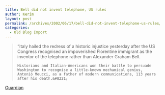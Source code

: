 ```yaml
---
title: Bell did not invent telephone, US rules
author: Kerim
layout: post
permalink: /archives/2002/06/17/bell-did-not-invent-telephone-us-rules/
categories:
  - Old Blog Import
---
```


>   &#8220;Italy hailed the redress of a historic injustice yesterday after the US Congress recognised an impoverished Florentine immigrant as the inventor of the telephone rather than Alexander Graham Bell. 
>   
>   
>     Historians and Italian-Americans won their battle to persuade Washington to recognise a little-known mechanical genius, Antonio Meucci, as a father of modern communications, 113 years after his death.&#8221;
>   


<a href="http://www.guardian.co.uk/international/story/0,3604,738675,00.html" onclick="_gaq.push(['_trackEvent', 'outbound-article', 'http://www.guardian.co.uk/international/story/0,3604,738675,00.html', 'Guardian']);" >Guardian</a>

